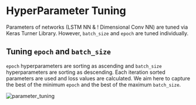 # HyperParameter Tuning

Parameters of networks (LSTM NN & ! Dimensional Conv NN) are tuned via Keras Turner Library. 
However, `batch_size` and `epoch` are tuned individually.


## Tuning `epoch` and `batch_size`

`epoch` hyperparameters are sorting as ascending and `batch_size` hyperparameters are sorting as descending.
Each iteration sorted parameters are used and loss values are calculated.
We aim here to capture the best of the minimum `epoch` and the best of the maximum `batch_size`.

![parameter_tuning](https://user-images.githubusercontent.com/26736844/118011611-e9722d00-b358-11eb-8b02-f1d12d390a5b.png)
